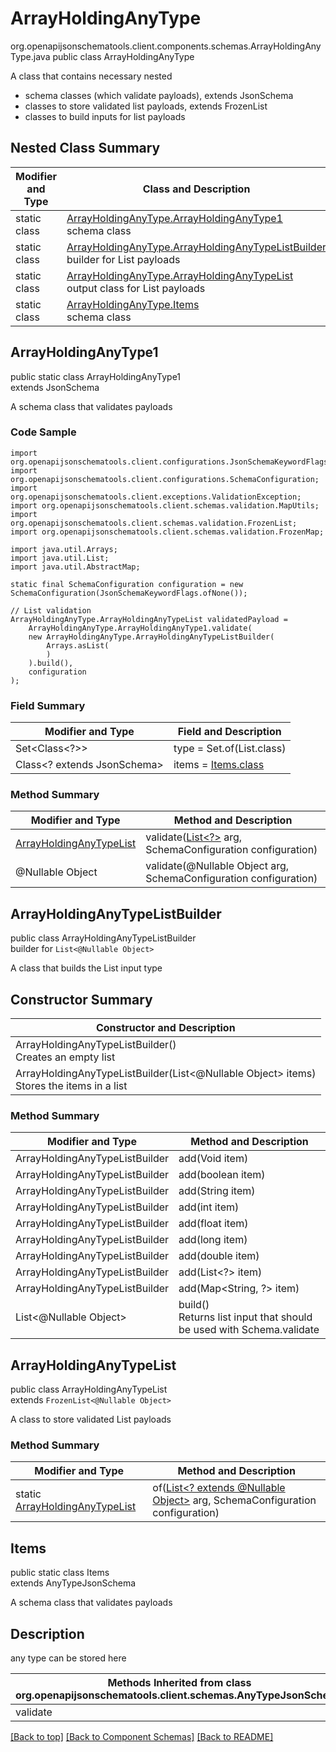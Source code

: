 # ArrayHoldingAnyType
org.openapijsonschematools.client.components.schemas.ArrayHoldingAnyType.java
public class ArrayHoldingAnyType

A class that contains necessary nested
- schema classes (which validate payloads), extends JsonSchema
- classes to store validated list payloads, extends FrozenList
- classes to build inputs for list payloads

## Nested Class Summary
| Modifier and Type | Class and Description |
| ----------------- | ---------------------- |
| static class | [ArrayHoldingAnyType.ArrayHoldingAnyType1](#arrayholdinganytype1)<br> schema class |
| static class | [ArrayHoldingAnyType.ArrayHoldingAnyTypeListBuilder](#arrayholdinganytypelistbuilder)<br> builder for List payloads |
| static class | [ArrayHoldingAnyType.ArrayHoldingAnyTypeList](#arrayholdinganytypelist)<br> output class for List payloads |
| static class | [ArrayHoldingAnyType.Items](#items)<br> schema class |

## ArrayHoldingAnyType1
public static class ArrayHoldingAnyType1<br>
extends JsonSchema

A schema class that validates payloads

### Code Sample
```
import org.openapijsonschematools.client.configurations.JsonSchemaKeywordFlags;
import org.openapijsonschematools.client.configurations.SchemaConfiguration;
import org.openapijsonschematools.client.exceptions.ValidationException;
import org.openapijsonschematools.client.schemas.validation.MapUtils;
import org.openapijsonschematools.client.schemas.validation.FrozenList;
import org.openapijsonschematools.client.schemas.validation.FrozenMap;

import java.util.Arrays;
import java.util.List;
import java.util.AbstractMap;

static final SchemaConfiguration configuration = new SchemaConfiguration(JsonSchemaKeywordFlags.ofNone());

// List validation
ArrayHoldingAnyType.ArrayHoldingAnyTypeList validatedPayload =
    ArrayHoldingAnyType.ArrayHoldingAnyType1.validate(
    new ArrayHoldingAnyType.ArrayHoldingAnyTypeListBuilder(
        Arrays.asList(
        )
    ).build(),
    configuration
);
```

### Field Summary
| Modifier and Type | Field and Description |
| ----------------- | ---------------------- |
| Set<Class<?>> | type = Set.of(List.class) |
| Class<? extends JsonSchema> | items = [Items.class](#items) |

### Method Summary
| Modifier and Type | Method and Description |
| ----------------- | ---------------------- |
| [ArrayHoldingAnyTypeList](#arrayholdinganytypelist) | validate([List<?>](#arrayholdinganytypelistbuilder) arg, SchemaConfiguration configuration) |
| @Nullable Object | validate(@Nullable Object arg, SchemaConfiguration configuration) |
## ArrayHoldingAnyTypeListBuilder
public class ArrayHoldingAnyTypeListBuilder<br>
builder for `List<@Nullable Object>`

A class that builds the List input type

## Constructor Summary
| Constructor and Description |
| --------------------------- |
| ArrayHoldingAnyTypeListBuilder()<br>Creates an empty list |
| ArrayHoldingAnyTypeListBuilder(List<@Nullable Object> items)<br>Stores the items in a list |

### Method Summary
| Modifier and Type | Method and Description |
| ----------------- | ---------------------- |
| ArrayHoldingAnyTypeListBuilder | add(Void item) |
| ArrayHoldingAnyTypeListBuilder | add(boolean item) |
| ArrayHoldingAnyTypeListBuilder | add(String item) |
| ArrayHoldingAnyTypeListBuilder | add(int item) |
| ArrayHoldingAnyTypeListBuilder | add(float item) |
| ArrayHoldingAnyTypeListBuilder | add(long item) |
| ArrayHoldingAnyTypeListBuilder | add(double item) |
| ArrayHoldingAnyTypeListBuilder | add(List<?> item) |
| ArrayHoldingAnyTypeListBuilder | add(Map<String, ?> item) |
| List<@Nullable Object> | build()<br>Returns list input that should be used with Schema.validate |

## ArrayHoldingAnyTypeList
public class ArrayHoldingAnyTypeList<br>
extends `FrozenList<@Nullable Object>`

A class to store validated List payloads

### Method Summary
| Modifier and Type | Method and Description |
| ----------------- | ---------------------- |
| static [ArrayHoldingAnyTypeList](#arrayholdinganytypelist) | of([List<? extends @Nullable Object>](#arrayholdinganytypelistbuilder) arg, SchemaConfiguration configuration) |

## Items
public static class Items<br>
extends AnyTypeJsonSchema

A schema class that validates payloads

## Description
any type can be stored here

| Methods Inherited from class org.openapijsonschematools.client.schemas.AnyTypeJsonSchema |
| ------------------------------------------------------------------ |
| validate                                                           |

[[Back to top]](#top) [[Back to Component Schemas]](../../../README.md#Component-Schemas) [[Back to README]](../../../README.md)
